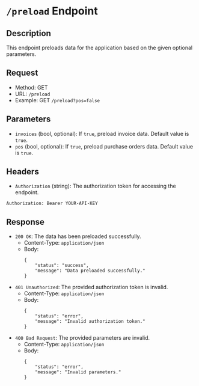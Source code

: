 # `/preload` Endpoint

## Description
This endpoint preloads data for the application based on the given optional parameters.

## Request
- Method: GET
- URL: `/preload`
- Example: GET `/preload?pos=false`

## Parameters
- `invoices` (bool, optional): If `true`, preload invoice data. Default value is `true`.
- `pos` (bool, optional): If `true`, preload purchase orders data. Default value is `true`.

## Headers
- `Authorization` (string): The authorization token for accessing the endpoint.

`Authorization: Bearer YOUR-API-KEY`

## Response
- `200 OK`: The data has been preloaded successfully.
    - Content-Type: `application/json`
    - Body:
        ```
        {
            "status": "success",
            "message": "Data preloaded successfully."
        }
        ```
- `401 Unauthorized`: The provided authorization token is invalid.
    - Content-Type: `application/json`
    - Body:
        ```
        {
            "status": "error",
            "message": "Invalid authorization token."
        }
        ```
- `400 Bad Request`: The provided parameters are invalid.
    - Content-Type: `application/json`
    - Body:
        ```
        {
            "status": "error",
            "message": "Invalid parameters."
        }
        ```

